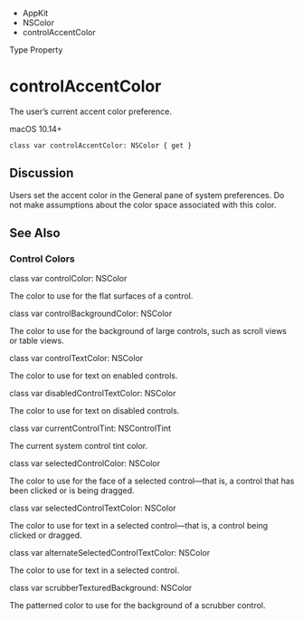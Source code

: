 

- AppKit
- NSColor
-  controlAccentColor 

Type Property

# controlAccentColor

The user’s current accent color preference.

macOS 10.14+

``` source
class var controlAccentColor: NSColor { get }
```

## Discussion

Users set the accent color in the General pane of system preferences. Do not make assumptions about the color space associated with this color.

## See Also

### Control Colors

class var controlColor: NSColor

The color to use for the flat surfaces of a control.

class var controlBackgroundColor: NSColor

The color to use for the background of large controls, such as scroll views or table views.

class var controlTextColor: NSColor

The color to use for text on enabled controls.

class var disabledControlTextColor: NSColor

The color to use for text on disabled controls.

class var currentControlTint: NSControlTint

The current system control tint color.

class var selectedControlColor: NSColor

The color to use for the face of a selected control—that is, a control that has been clicked or is being dragged.

class var selectedControlTextColor: NSColor

The color to use for text in a selected control—that is, a control being clicked or dragged.

class var alternateSelectedControlTextColor: NSColor

The color to use for text in a selected control.

class var scrubberTexturedBackground: NSColor

The patterned color to use for the background of a scrubber control.

